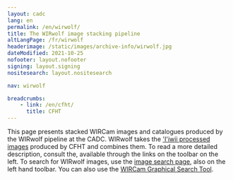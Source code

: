 ```yaml
---
layout: cadc
lang: en
permalink: /en/wirwolf/
title: The WIRwolf image stacking pipeline
altLangPage: /fr/wirwolf
headerimage: /static/images/archive-info/wirwolf.jpg
dateModified: 2021-10-25
nofooter: layout.nofooter
signing: layout.signing
nositesearch: layout.nositesearch

nav: wirwolf

breadcrumbs:
    - link: /en/cfht/
      title: CFHT
---
```


<p>
    This page presents stacked WIRCam images and catalogues
    produced by the WIRwolf pipeline at the CADC.
    WIRwolf takes the 
    <a rel="external" href="http://www.cfht.hawaii.edu/Instruments/Imaging/WIRCam/IiwiVersion1Doc.html" class="ui-link">'I'iwii
    processed images</a> produced by CFHT and combines them.  To read
    a more detailed description, consult the, available through the
    links on the toolbar on the left.  To search for WIRwolf images,
    use the
    <a href="/en/search/?collection=CFHTWIRWOLF&amp;noexec=true" class="ui-link">image search page</a>, also on the
    left hand toolbar.  You can also use
    the <a href="/en/wirwolf/access/graph.html" class="ui-link">WIRCam Graphical Search Tool</a>.
  </p>
